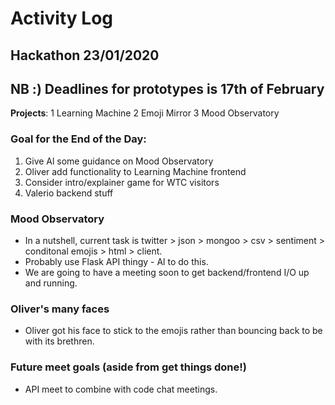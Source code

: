 # Activity Log

## Hackathon 23/01/2020

## NB :) Deadlines for prototypes is 17th of February

**Projects**: 
1 Learning Machine 
2 Emoji Mirror
3 Mood Observatory

### Goal for the End of the Day:

1. Give Al some guidance on Mood Observatory
2. Oliver add functionality to Learning Machine frontend
3. Consider intro/explainer game for WTC visitors
4. Valerio backend stuff

### Mood Observatory

* In a nutshell, current task is twitter > json > mongoo > csv > sentiment > conditonal emojis > html > client.
* Probably use Flask API thingy - Al to do this.
* We are going to have a meeting soon to get backend/frontend I/O up and running.

### Oliver's many faces

* Oliver got his face to stick to the emojis rather than bouncing back to be with its brethren.

### Future meet goals (aside from get things done!)

* API meet to combine with code chat meetings.

